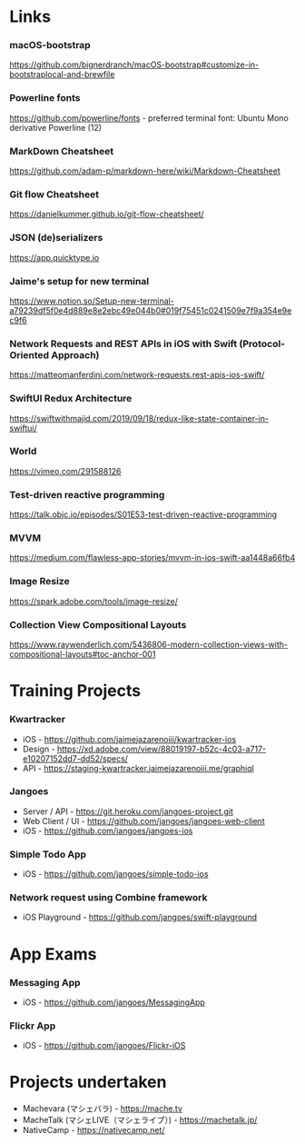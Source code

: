# Links
### macOS-bootstrap 
https://github.com/bignerdranch/macOS-bootstrap#customize-in-bootstraplocal-and-brewfile

### Powerline fonts
https://github.com/powerline/fonts - preferred terminal font: Ubuntu Mono derivative Powerline (12)

### MarkDown Cheatsheet
https://github.com/adam-p/markdown-here/wiki/Markdown-Cheatsheet

### Git flow Cheatsheet 
https://danielkummer.github.io/git-flow-cheatsheet/

### JSON (de)serializers
https://app.quicktype.io

### Jaime's setup for new terminal
https://www.notion.so/Setup-new-terminal-a79239df5f0e4d889e8e2ebc49e044b0#019f75451c0241509e7f9a354e9ec9f6

### Network Requests and REST APIs in iOS with Swift (Protocol-Oriented Approach)
https://matteomanferdini.com/network-requests.rest-apis-ios-swift/

### SwiftUI Redux Architecture
https://swiftwithmajid.com/2019/09/18/redux-like-state-container-in-swiftui/

### World
https://vimeo.com/291588126

### Test-driven reactive programming
https://talk.objc.io/episodes/S01E53-test-driven-reactive-programming

### MVVM
https://medium.com/flawless-app-stories/mvvm-in-ios-swift-aa1448a66fb4

### Image Resize
https://spark.adobe.com/tools/image-resize/

### Collection View Compositional Layouts
https://www.raywenderlich.com/5436806-modern-collection-views-with-compositional-layouts#toc-anchor-001

# Training Projects

### Kwartracker
- iOS - https://github.com/jaimejazarenoiii/kwartracker-ios
- Design - https://xd.adobe.com/view/88019197-b52c-4c03-a717-e10207152dd7-dd52/specs/
- API - https://staging-kwartracker.jaimejazarenoiii.me/graphiql

### Jangoes
- Server / API - https://git.heroku.com/jangoes-project.git
- Web Client / UI - https://github.com/jangoes/jangoes-web-client
- iOS - https://github.com/jangoes/jangoes-ios

### Simple Todo App
- iOS - https://github.com/jangoes/simple-todo-ios

### Network request using Combine framework
- iOS Playground - https://github.com/jangoes/swift-playground

# App Exams
### Messaging App
- iOS - https://github.com/jangoes/MessagingApp

### Flickr App
- iOS - https://github.com/jangoes/Flickr-iOS

# Projects undertaken
- Machevara (マシェバラ) - https://mache.tv
- MacheTalk (マシェLIVE（マシェライブ）) - https://machetalk.jp/
- NativeCamp - https://nativecamp.net/
